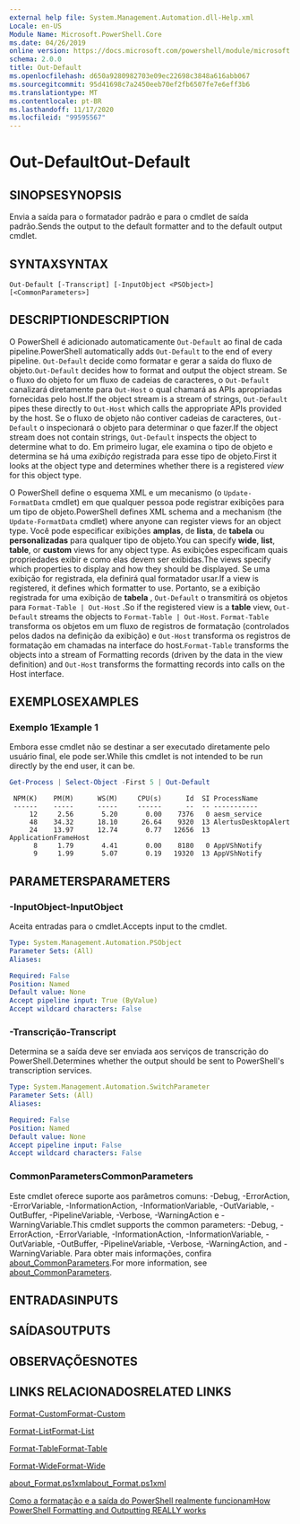 ```yaml
---
external help file: System.Management.Automation.dll-Help.xml
Locale: en-US
Module Name: Microsoft.PowerShell.Core
ms.date: 04/26/2019
online version: https://docs.microsoft.com/powershell/module/microsoft.powershell.core/out-default?view=powershell-7.2&WT.mc_id=ps-gethelp
schema: 2.0.0
title: Out-Default
ms.openlocfilehash: d650a9280982703e09ec22698c3848a616abb067
ms.sourcegitcommit: 95d41698c7a2450eeb70ef2fb6507fe7e6eff3b6
ms.translationtype: MT
ms.contentlocale: pt-BR
ms.lasthandoff: 11/17/2020
ms.locfileid: "99595567"
---
```

# <span data-ttu-id="62c43-102">Out-Default</span><span class="sxs-lookup"><span data-stu-id="62c43-102">Out-Default</span></span>

## <span data-ttu-id="62c43-103">SINOPSE</span><span class="sxs-lookup"><span data-stu-id="62c43-103">SYNOPSIS</span></span>
<span data-ttu-id="62c43-104">Envia a saída para o formatador padrão e para o cmdlet de saída padrão.</span><span class="sxs-lookup"><span data-stu-id="62c43-104">Sends the output to the default formatter and to the default output cmdlet.</span></span>

## <span data-ttu-id="62c43-105">SYNTAX</span><span class="sxs-lookup"><span data-stu-id="62c43-105">SYNTAX</span></span>

```
Out-Default [-Transcript] [-InputObject <PSObject>] [<CommonParameters>]
```

## <span data-ttu-id="62c43-106">DESCRIPTION</span><span class="sxs-lookup"><span data-stu-id="62c43-106">DESCRIPTION</span></span>

<span data-ttu-id="62c43-107">O PowerShell é adicionado automaticamente `Out-Default` ao final de cada pipeline.</span><span class="sxs-lookup"><span data-stu-id="62c43-107">PowerShell automatically adds `Out-Default` to the end of every pipeline.</span></span> <span data-ttu-id="62c43-108">`Out-Default` decide como formatar e gerar a saída do fluxo de objeto.</span><span class="sxs-lookup"><span data-stu-id="62c43-108">`Out-Default` decides how to format and output the object stream.</span></span> <span data-ttu-id="62c43-109">Se o fluxo do objeto for um fluxo de cadeias de caracteres, o `Out-Default` canalizará diretamente para `Out-Host` o qual chamará as APIs apropriadas fornecidas pelo host.</span><span class="sxs-lookup"><span data-stu-id="62c43-109">If the object stream is a stream of strings, `Out-Default` pipes these directly to `Out-Host` which calls the appropriate APIs provided by the host.</span></span> <span data-ttu-id="62c43-110">Se o fluxo de objeto não contiver cadeias de caracteres, `Out-Default` o inspecionará o objeto para determinar o que fazer.</span><span class="sxs-lookup"><span data-stu-id="62c43-110">If the object stream does not contain strings, `Out-Default` inspects the object to determine what to do.</span></span>
<span data-ttu-id="62c43-111">Em primeiro lugar, ele examina o tipo de objeto e determina se há uma _exibição_ registrada para esse tipo de objeto.</span><span class="sxs-lookup"><span data-stu-id="62c43-111">First it looks at the object type and determines whether there is a registered _view_ for this object type.</span></span>

<span data-ttu-id="62c43-112">O PowerShell define o esquema XML e um mecanismo (o `Update-FormatData` cmdlet) em que qualquer pessoa pode registrar exibições para um tipo de objeto.</span><span class="sxs-lookup"><span data-stu-id="62c43-112">PowerShell defines XML schema and a mechanism (the `Update-FormatData` cmdlet) where anyone can register views for an object type.</span></span> <span data-ttu-id="62c43-113">Você pode especificar exibições **amplas**, de **lista**, de **tabela** ou **personalizadas** para qualquer tipo de objeto.</span><span class="sxs-lookup"><span data-stu-id="62c43-113">You can specify **wide**, **list**, **table**, or **custom** views for any object type.</span></span> <span data-ttu-id="62c43-114">As exibições especificam quais propriedades exibir e como elas devem ser exibidas.</span><span class="sxs-lookup"><span data-stu-id="62c43-114">The views specify which properties to display and how they should be displayed.</span></span> <span data-ttu-id="62c43-115">Se uma exibição for registrada, ela definirá qual formatador usar.</span><span class="sxs-lookup"><span data-stu-id="62c43-115">If a view is registered, it defines which formatter to use.</span></span> <span data-ttu-id="62c43-116">Portanto, se a exibição registrada for uma exibição de **tabela** , `Out-Default` o transmitirá os objetos para `Format-Table | Out-Host` .</span><span class="sxs-lookup"><span data-stu-id="62c43-116">So if the registered view is a **table** view, `Out-Default` streams the objects to `Format-Table | Out-Host`.</span></span> <span data-ttu-id="62c43-117">`Format-Table` transforma os objetos em um fluxo de registros de formatação (controlados pelos dados na definição da exibição) e `Out-Host` transforma os registros de formatação em chamadas na interface do host.</span><span class="sxs-lookup"><span data-stu-id="62c43-117">`Format-Table` transforms the objects into a stream of Formatting records (driven by the data in the view definition) and `Out-Host` transforms the formatting records into calls on the Host interface.</span></span>

## <span data-ttu-id="62c43-118">EXEMPLOS</span><span class="sxs-lookup"><span data-stu-id="62c43-118">EXAMPLES</span></span>

### <span data-ttu-id="62c43-119">Exemplo 1</span><span class="sxs-lookup"><span data-stu-id="62c43-119">Example 1</span></span>

<span data-ttu-id="62c43-120">Embora esse cmdlet não se destinar a ser executado diretamente pelo usuário final, ele pode ser.</span><span class="sxs-lookup"><span data-stu-id="62c43-120">While this cmdlet is not intended to be run directly by the end user, it can be.</span></span>

```powershell
Get-Process | Select-Object -First 5 | Out-Default
```

```Output
 NPM(K)    PM(M)      WS(M)     CPU(s)      Id  SI ProcessName
 ------    -----      -----     ------      --  -- -----------
     12     2.56       5.20       0.00    7376   0 aesm_service
     48    34.32      18.10      26.64    9320  13 AlertusDesktopAlert
     24    13.97      12.74       0.77   12656  13 ApplicationFrameHost
      8     1.79       4.41       0.00    8180   0 AppVShNotify
      9     1.99       5.07       0.19   19320  13 AppVShNotify
```

## <span data-ttu-id="62c43-121">PARAMETERS</span><span class="sxs-lookup"><span data-stu-id="62c43-121">PARAMETERS</span></span>

### <span data-ttu-id="62c43-122">-InputObject</span><span class="sxs-lookup"><span data-stu-id="62c43-122">-InputObject</span></span>

<span data-ttu-id="62c43-123">Aceita entradas para o cmdlet.</span><span class="sxs-lookup"><span data-stu-id="62c43-123">Accepts input to the cmdlet.</span></span>

```yaml
Type: System.Management.Automation.PSObject
Parameter Sets: (All)
Aliases:

Required: False
Position: Named
Default value: None
Accept pipeline input: True (ByValue)
Accept wildcard characters: False
```

### <span data-ttu-id="62c43-124">-Transcrição</span><span class="sxs-lookup"><span data-stu-id="62c43-124">-Transcript</span></span>

<span data-ttu-id="62c43-125">Determina se a saída deve ser enviada aos serviços de transcrição do PowerShell.</span><span class="sxs-lookup"><span data-stu-id="62c43-125">Determines whether the output should be sent to PowerShell's transcription services.</span></span>

```yaml
Type: System.Management.Automation.SwitchParameter
Parameter Sets: (All)
Aliases:

Required: False
Position: Named
Default value: None
Accept pipeline input: False
Accept wildcard characters: False
```

### <span data-ttu-id="62c43-126">CommonParameters</span><span class="sxs-lookup"><span data-stu-id="62c43-126">CommonParameters</span></span>

<span data-ttu-id="62c43-127">Este cmdlet oferece suporte aos parâmetros comuns: -Debug, -ErrorAction, -ErrorVariable, -InformationAction, -InformationVariable, -OutVariable, -OutBuffer, -PipelineVariable, -Verbose, -WarningAction e -WarningVariable.</span><span class="sxs-lookup"><span data-stu-id="62c43-127">This cmdlet supports the common parameters: -Debug, -ErrorAction, -ErrorVariable, -InformationAction, -InformationVariable, -OutVariable, -OutBuffer, -PipelineVariable, -Verbose, -WarningAction, and -WarningVariable.</span></span> <span data-ttu-id="62c43-128">Para obter mais informações, confira [about_CommonParameters](https://go.microsoft.com/fwlink/?LinkID=113216).</span><span class="sxs-lookup"><span data-stu-id="62c43-128">For more information, see [about_CommonParameters](https://go.microsoft.com/fwlink/?LinkID=113216).</span></span>

## <span data-ttu-id="62c43-129">ENTRADAS</span><span class="sxs-lookup"><span data-stu-id="62c43-129">INPUTS</span></span>

## <span data-ttu-id="62c43-130">SAÍDAS</span><span class="sxs-lookup"><span data-stu-id="62c43-130">OUTPUTS</span></span>

## <span data-ttu-id="62c43-131">OBSERVAÇÕES</span><span class="sxs-lookup"><span data-stu-id="62c43-131">NOTES</span></span>

## <span data-ttu-id="62c43-132">LINKS RELACIONADOS</span><span class="sxs-lookup"><span data-stu-id="62c43-132">RELATED LINKS</span></span>

[<span data-ttu-id="62c43-133">Format-Custom</span><span class="sxs-lookup"><span data-stu-id="62c43-133">Format-Custom</span></span>](../Microsoft.PowerShell.Utility/Format-Custom.md)

[<span data-ttu-id="62c43-134">Format-List</span><span class="sxs-lookup"><span data-stu-id="62c43-134">Format-List</span></span>](../Microsoft.PowerShell.Utility/Format-List.md)

[<span data-ttu-id="62c43-135">Format-Table</span><span class="sxs-lookup"><span data-stu-id="62c43-135">Format-Table</span></span>](../Microsoft.PowerShell.Utility/Format-Table.md)

[<span data-ttu-id="62c43-136">Format-Wide</span><span class="sxs-lookup"><span data-stu-id="62c43-136">Format-Wide</span></span>](../Microsoft.PowerShell.Utility/Format-Wide.md)

[<span data-ttu-id="62c43-137">about_Format.ps1xml</span><span class="sxs-lookup"><span data-stu-id="62c43-137">about_Format.ps1xml</span></span>](About/about_Format.ps1xml.md)

[<span data-ttu-id="62c43-138">Como a formatação e a saída do PowerShell realmente funcionam</span><span class="sxs-lookup"><span data-stu-id="62c43-138">How PowerShell Formatting and Outputting REALLY works</span></span>](https://devblogs.microsoft.com/powershell/how-powershell-formatting-and-outputting-really-works/)

